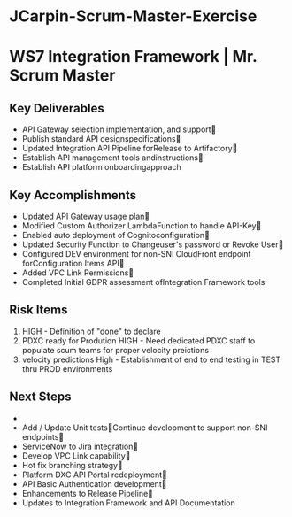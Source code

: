 # JCarpin-Scrum-Master-Exercise

# WS7 Integration Framework          | Mr. Scrum Master

## Key Deliverables
- API Gateway selection implementation, and support 
- Publish standard API designspecifications 
- Updated Integration API Pipeline forRelease to Artifactory 
- Establish API management tools andinstructions 
- Establish API platform onboardingapproach

## Key Accomplishments 
- Updated API Gateway usage plan 
- Modified Custom Authorizer LambdaFunction to handle API-Key 
- Enabled auto deployment of Cognitoconfiguration 
- Updated Security Function to Changeuser&#39;s password or Revoke User 
- Configured DEV environment for non-SNI CloudFront endpoint forConfiguration Items API 
- Added VPC Link Permissions 
- Completed Initial GDPR assessment ofIntegration Framework tools

## Risk Items
 1.  HIGH - Definition of &quot;done&quot; to declare
 2.  PDXC ready for Prodution HIGH - Need dedicated PDXC staff to populate scum teams for proper velocity preictions
 3.  velocity predictions High - Establishment of end to end testing in TEST thru PROD environments

## Next Steps
-
- Add / Update Unit testsContinue development to support non-SNI endpoints
- ServiceNow to Jira integration
- Develop VPC Link capability
- Hot fix branching strategy
- Platform DXC API Portal redeployment
- API Basic Authentication development
- Enhancements to Release Pipeline
- Updates to Integration Framework and API Documentation
